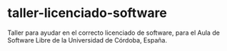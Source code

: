 # taller-licenciado-software
Taller para ayudar en el correcto licenciado de software, para el Aula de Software Libre de la Universidad de Córdoba, España.
